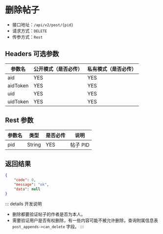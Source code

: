 # 删除帖子

- 接口地址：`/api/v2/post/{pid}`
- 请求方式：`DELETE`
- 传参方式：`Rest`

## Headers 可选参数

| 参数名 | 公开模式（是否必传） | 私有模式（是否必传） |
| --- | --- | --- |
| aid | YES | YES |
| aidToken | YES | YES |
| uid | YES | YES |
| uidToken | YES | YES |

## Rest 参数

| 参数名 | 类型 | 是否必传 | 说明 |
| --- | --- | --- | --- |
| pid | String | YES | 帖子 PID |

## 返回结果

```json
{
    "code": 0,
    "message": "ok",
    "data": null
}
```

::: details 开发说明
- 删除都要验证帖子的作者是否为本人。
- 需要验证用户是否有权删除，有一些内容可能不被允许删除，查询附属信息表 `post_appends->can_delete` 字段。
:::
